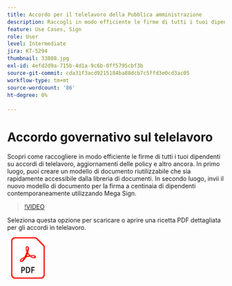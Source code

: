```yaml
---
title: Accordo per il telelavoro della Pubblica amministrazione
description: Raccogli in modo efficiente le firme di tutti i tuoi dipendenti su accordi di telelavoro, aggiornamenti delle policy e altro ancora
feature: Use Cases, Sign
role: User
level: Intermediate
jira: KT-5294
thumbnail: 33808.jpg
exl-id: 4efd2d9a-715b-4d1a-9c6b-0ff5795cbf3b
source-git-commit: cda31f3acd9215184ba88dcb7c5ffd3e0cd3ac05
workflow-type: tm+mt
source-wordcount: '86'
ht-degree: 0%

---
```


# Accordo governativo sul telelavoro

Scopri come raccogliere in modo efficiente le firme di tutti i tuoi dipendenti su accordi di telelavoro, aggiornamenti delle policy e altro ancora. In primo luogo, puoi creare un modello di documento riutilizzabile che sia rapidamente accessibile dalla libreria di documenti. In secondo luogo, invii il nuovo modello di documento per la firma a centinaia di dipendenti contemporaneamente utilizzando Mega Sign.

>[!VIDEO](https://video.tv.adobe.com/v/33808?quality=12&learn=on&hidetitle=true)

Seleziona questa opzione per scaricare o aprire una ricetta PDF dettagliata per gli accordi in telelavoro.

[![Scarica ricetta PDF](../assets/acrobat_PDF_96.png)](../assets/UseCaseRecipe-EN-UsingMegaSign.pdf)
